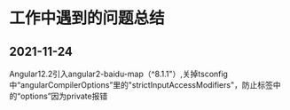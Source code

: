 # 工作中遇到的问题总结
## 2021-11-24
Angular12.2引入angular2-baidu-map（^8.1.1"）,关掉tsconfig中“angularCompilerOptions”里的"strictInputAccessModifiers"，防止<baidu-map>标签中的“options”因为private报错

